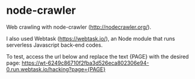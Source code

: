 # node-crawler
Web crawling with node-crawler (http://nodecrawler.org/).

I also used Webtask (https://webtask.io/), an Node module that runs serverless Javascript back-end codes.

To test, access the url below and replace the text {PAGE} with the desired page:
https://wt-6249c86710f2fba3d526eca802306e94-0.run.webtask.io/hacking?page={PAGE}